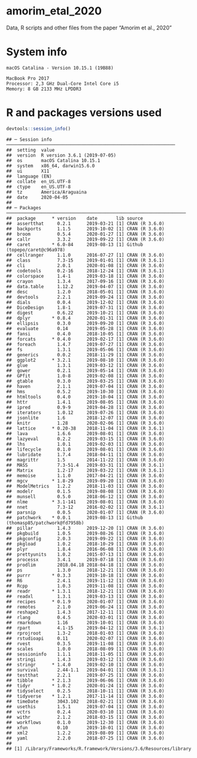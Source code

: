 
# amorim\_etal\_2020

Data, R scripts and other files from the paper “Amorim et al., 2020”

# System info

    macOS Catalina - Version 10.15.1 (19B88)
    
    MacBook Pro 2017
    Processor: 2,3 GHz Dual-Core Intel Core i5
    Memory: 8 GB 2133 MHz LPDDR3

# R and packages versions used

``` r
devtools::session_info()
```

    ## ─ Session info ───────────────────────────────────────────────────────────────
    ##  setting  value                       
    ##  version  R version 3.6.1 (2019-07-05)
    ##  os       macOS Catalina 10.15.1      
    ##  system   x86_64, darwin15.6.0        
    ##  ui       X11                         
    ##  language (EN)                        
    ##  collate  en_US.UTF-8                 
    ##  ctype    en_US.UTF-8                 
    ##  tz       America/Araguaina           
    ##  date     2020-04-05                  
    ## 
    ## ─ Packages ───────────────────────────────────────────────────────────────────
    ##  package      * version    date       lib source                              
    ##  assertthat     0.2.1      2019-03-21 [1] CRAN (R 3.6.0)                      
    ##  backports      1.1.5      2019-10-02 [1] CRAN (R 3.6.0)                      
    ##  broom          0.5.4      2020-01-27 [1] CRAN (R 3.6.0)                      
    ##  callr          3.3.2      2019-09-22 [1] CRAN (R 3.6.0)                      
    ##  caret        * 6.0-84     2019-08-13 [1] Github (topepo/caret@c96a978)       
    ##  cellranger     1.1.0      2016-07-27 [1] CRAN (R 3.6.0)                      
    ##  class          7.3-15     2019-01-01 [1] CRAN (R 3.6.1)                      
    ##  cli            2.0.1      2020-01-08 [1] CRAN (R 3.6.0)                      
    ##  codetools      0.2-16     2018-12-24 [1] CRAN (R 3.6.1)                      
    ##  colorspace     1.4-1      2019-03-18 [1] CRAN (R 3.6.0)                      
    ##  crayon         1.3.4      2017-09-16 [1] CRAN (R 3.6.0)                      
    ##  data.table     1.12.2     2019-04-07 [1] CRAN (R 3.6.0)                      
    ##  desc           1.2.0      2018-05-01 [1] CRAN (R 3.6.0)                      
    ##  devtools       2.2.1      2019-09-24 [1] CRAN (R 3.6.0)                      
    ##  dials          0.0.4      2019-12-02 [1] CRAN (R 3.6.0)                      
    ##  DiceDesign     1.8-1      2019-07-31 [1] CRAN (R 3.6.0)                      
    ##  digest         0.6.22     2019-10-21 [1] CRAN (R 3.6.0)                      
    ##  dplyr        * 0.8.4      2020-01-31 [1] CRAN (R 3.6.0)                      
    ##  ellipsis       0.3.0      2019-09-20 [1] CRAN (R 3.6.0)                      
    ##  evaluate       0.14       2019-05-28 [1] CRAN (R 3.6.0)                      
    ##  fansi          0.4.0      2018-10-05 [1] CRAN (R 3.6.0)                      
    ##  forcats      * 0.4.0      2019-02-17 [1] CRAN (R 3.6.0)                      
    ##  foreach        1.4.7      2019-07-27 [1] CRAN (R 3.6.0)                      
    ##  fs             1.3.1      2019-05-06 [1] CRAN (R 3.6.0)                      
    ##  generics       0.0.2      2018-11-29 [1] CRAN (R 3.6.0)                      
    ##  ggplot2      * 3.2.1      2019-08-10 [1] CRAN (R 3.6.0)                      
    ##  glue           1.3.1      2019-03-12 [1] CRAN (R 3.6.0)                      
    ##  gower          0.2.1      2019-05-14 [1] CRAN (R 3.6.0)                      
    ##  GPfit          1.0-8      2019-02-08 [1] CRAN (R 3.6.0)                      
    ##  gtable         0.3.0      2019-03-25 [1] CRAN (R 3.6.0)                      
    ##  haven          2.1.1      2019-07-04 [1] CRAN (R 3.6.0)                      
    ##  hms            0.5.2      2019-10-30 [1] CRAN (R 3.6.0)                      
    ##  htmltools      0.4.0      2019-10-04 [1] CRAN (R 3.6.0)                      
    ##  httr           1.4.1      2019-08-05 [1] CRAN (R 3.6.0)                      
    ##  ipred          0.9-9      2019-04-28 [1] CRAN (R 3.6.0)                      
    ##  iterators      1.0.12     2019-07-26 [1] CRAN (R 3.6.0)                      
    ##  jsonlite       1.6        2018-12-07 [1] CRAN (R 3.6.0)                      
    ##  knitr          1.28       2020-02-06 [1] CRAN (R 3.6.0)                      
    ##  lattice      * 0.20-38    2018-11-04 [1] CRAN (R 3.6.1)                      
    ##  lava           1.6.6      2019-08-01 [1] CRAN (R 3.6.0)                      
    ##  lazyeval       0.2.2      2019-03-15 [1] CRAN (R 3.6.0)                      
    ##  lhs            1.0.1      2019-02-03 [1] CRAN (R 3.6.0)                      
    ##  lifecycle      0.1.0      2019-08-01 [1] CRAN (R 3.6.0)                      
    ##  lubridate      1.7.4      2018-04-11 [1] CRAN (R 3.6.0)                      
    ##  magrittr       1.5        2014-11-22 [1] CRAN (R 3.6.0)                      
    ##  MASS           7.3-51.4   2019-03-31 [1] CRAN (R 3.6.1)                      
    ##  Matrix         1.2-17     2019-03-22 [1] CRAN (R 3.6.1)                      
    ##  memoise        1.1.0      2017-04-21 [1] CRAN (R 3.6.0)                      
    ##  mgcv         * 1.8-29     2019-09-20 [1] CRAN (R 3.6.0)                      
    ##  ModelMetrics   1.2.2      2018-11-03 [1] CRAN (R 3.6.0)                      
    ##  modelr         0.1.5      2019-08-08 [1] CRAN (R 3.6.0)                      
    ##  munsell        0.5.0      2018-06-12 [1] CRAN (R 3.6.0)                      
    ##  nlme         * 3.1-141    2019-08-01 [1] CRAN (R 3.6.0)                      
    ##  nnet           7.3-12     2016-02-02 [1] CRAN (R 3.6.1)                      
    ##  parsnip        0.0.5      2020-01-07 [1] CRAN (R 3.6.0)                      
    ##  patchwork    * 0.0.1      2019-08-13 [1] Github (thomasp85/patchwork@fd7958b)
    ##  pillar         1.4.3      2019-12-20 [1] CRAN (R 3.6.0)                      
    ##  pkgbuild       1.0.5      2019-08-26 [1] CRAN (R 3.6.0)                      
    ##  pkgconfig      2.0.3      2019-09-22 [1] CRAN (R 3.6.0)                      
    ##  pkgload        1.0.2      2018-10-29 [1] CRAN (R 3.6.0)                      
    ##  plyr           1.8.4      2016-06-08 [1] CRAN (R 3.6.0)                      
    ##  prettyunits    1.0.2      2015-07-13 [1] CRAN (R 3.6.0)                      
    ##  processx       3.4.1      2019-07-18 [1] CRAN (R 3.6.0)                      
    ##  prodlim        2018.04.18 2018-04-18 [1] CRAN (R 3.6.0)                      
    ##  ps             1.3.0      2018-12-21 [1] CRAN (R 3.6.0)                      
    ##  purrr        * 0.3.3      2019-10-18 [1] CRAN (R 3.6.0)                      
    ##  R6             2.4.1      2019-11-12 [1] CRAN (R 3.6.0)                      
    ##  Rcpp           1.0.3      2019-11-08 [1] CRAN (R 3.6.0)                      
    ##  readr        * 1.3.1      2018-12-21 [1] CRAN (R 3.6.0)                      
    ##  readxl         1.3.1      2019-03-13 [1] CRAN (R 3.6.0)                      
    ##  recipes      * 0.1.9      2020-01-07 [1] CRAN (R 3.6.0)                      
    ##  remotes        2.1.0      2019-06-24 [1] CRAN (R 3.6.0)                      
    ##  reshape2       1.4.3      2017-12-11 [1] CRAN (R 3.6.0)                      
    ##  rlang          0.4.5      2020-03-01 [1] CRAN (R 3.6.0)                      
    ##  rmarkdown      1.16       2019-10-01 [1] CRAN (R 3.6.0)                      
    ##  rpart          4.1-15     2019-04-12 [1] CRAN (R 3.6.1)                      
    ##  rprojroot      1.3-2      2018-01-03 [1] CRAN (R 3.6.0)                      
    ##  rstudioapi     0.11       2020-02-07 [1] CRAN (R 3.6.0)                      
    ##  rvest          0.3.5      2019-11-08 [1] CRAN (R 3.6.0)                      
    ##  scales         1.0.0      2018-08-09 [1] CRAN (R 3.6.0)                      
    ##  sessioninfo    1.1.1      2018-11-05 [1] CRAN (R 3.6.0)                      
    ##  stringi        1.4.3      2019-03-12 [1] CRAN (R 3.6.0)                      
    ##  stringr      * 1.4.0      2019-02-10 [1] CRAN (R 3.6.0)                      
    ##  survival       2.44-1.1   2019-04-01 [1] CRAN (R 3.6.1)                      
    ##  testthat       2.2.1      2019-07-25 [1] CRAN (R 3.6.0)                      
    ##  tibble       * 2.1.3      2019-06-06 [1] CRAN (R 3.6.0)                      
    ##  tidyr        * 1.0.2      2020-01-24 [1] CRAN (R 3.6.0)                      
    ##  tidyselect     0.2.5      2018-10-11 [1] CRAN (R 3.6.0)                      
    ##  tidyverse    * 1.2.1      2017-11-14 [1] CRAN (R 3.6.0)                      
    ##  timeDate       3043.102   2018-02-21 [1] CRAN (R 3.6.0)                      
    ##  usethis        1.5.1      2019-07-04 [1] CRAN (R 3.6.0)                      
    ##  vctrs          0.2.4      2020-03-10 [1] CRAN (R 3.6.0)                      
    ##  withr          2.1.2      2018-03-15 [1] CRAN (R 3.6.0)                      
    ##  workflows      0.1.0      2019-12-30 [1] CRAN (R 3.6.0)                      
    ##  xfun           0.10       2019-10-01 [1] CRAN (R 3.6.0)                      
    ##  xml2           1.2.2      2019-08-09 [1] CRAN (R 3.6.0)                      
    ##  yaml           2.2.0      2018-07-25 [1] CRAN (R 3.6.0)                      
    ## 
    ## [1] /Library/Frameworks/R.framework/Versions/3.6/Resources/library
